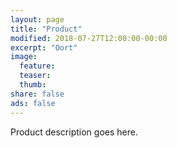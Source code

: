 ```yaml
---
layout: page
title: "Product"
modified: 2018-07-27T12:00:00-00:00
excerpt: "Oort"
image:
  feature:
  teaser:
  thumb:
share: false
ads: false
---
```


Product description goes here.
